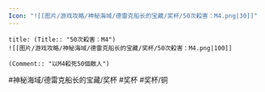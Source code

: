 ```yaml
---
Icon: "![[图片/游戏攻略/神秘海域/德雷克船长的宝藏/奖杯/50次殺害：M4.png|30]]"
---
```

```ad-common-bronze-trophy
title: (Title:: "50次殺害：M4")
![[图片/游戏攻略/神秘海域/德雷克船长的宝藏/奖杯/50次殺害：M4.png|100]]

(Comment:: "以M4殺死50個敵人")
```

#神秘海域/德雷克船长的宝藏/奖杯 #奖杯 #奖杯/铜
